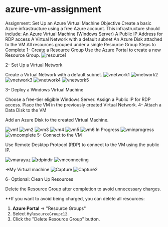 # azure-vm-assignment
Assignment: Set Up an Azure Virtual Machine 
Objective
Create a basic Azure infrastructure using a free Azure account. This infrastructure should include:
An Azure Virtual Machine (Windows Server)
A Public IP Address for RDP access
A Virtual Network with a default subnet
An Azure Disk attached to the VM
All resources grouped under a single Resource Group
Steps to Complete
1- Create a Resource Group
Use the Azure Portal to create a new Resource Group.
![resource1](https://github.com/user-attachments/assets/cb6331c1-73b1-4da8-bfb7-1cbc3056272f)

2- Set Up a Virtual Network

Create a Virtual Network with a default subnet.
![vnetwork1](https://github.com/user-attachments/assets/3bb62a0e-27cd-42bd-b98e-3ede671db422)
![vnetwork2](https://github.com/user-attachments/assets/f19bb8af-50ce-4224-9f94-17867df44f9a)
![vnetwork3](https://github.com/user-attachments/assets/1353eb1a-96b2-403d-bf92-905e1bb50937)
![vnetwork4](https://github.com/user-attachments/assets/825cd504-12c6-4ffb-bcdf-73a923ebd7b8)
![vnetwork5](https://github.com/user-attachments/assets/4e80911e-02e1-4205-b435-fccad7d5c22f)

3- Deploy a Windows Virtual Machine

Choose a free-tier eligible Windows Server.
Assign a Public IP for RDP access.
Place the VM in the previously created Virtual Network.
4- Attach a Data Disk to the VM

Add an Azure Disk to the created Virtual Machine.

![vm1](https://github.com/user-attachments/assets/440620b3-85b4-4608-8bfb-9ae2a0ad8baf)
![vm2](https://github.com/user-attachments/assets/98643bc7-e1f5-4dd1-a38d-c2d3ed1ebb71)
![vm3](https://github.com/user-attachments/assets/58cbb4ac-bf46-48ee-8b77-2c76fa53a7d7)
![vm4](https://github.com/user-attachments/assets/3175fb20-2642-4930-bede-30f5b3d11b0a)
![vm5](https://github.com/user-attachments/assets/897bb0da-5b4a-4b66-93e2-8feaf47a011c)
![vm6](https://github.com/user-attachments/assets/e4f03a58-8883-4f67-9ba0-faa395075af0)
In Progress
![vminprogress](https://github.com/user-attachments/assets/59c8aa54-8467-485d-93ce-676035634bd4)
![vmcomplete](https://github.com/user-attachments/assets/eceb6b81-e3c4-4d04-906c-842322a5e925)
5- Connect to the VM

Use Remote Desktop Protocol (RDP) to connect to the VM using the public IP.

![vmarayuz](https://github.com/user-attachments/assets/7633123f-227b-41dd-b503-a9c192089db0)
![rdpindir](https://github.com/user-attachments/assets/9eae2544-18a0-424b-899d-c396062c5d0d)
![vmconnecting](https://github.com/user-attachments/assets/68d5ec74-3cd5-4d2a-9826-120a0db4cf86)

->My Virtual machine
![Capture](https://github.com/user-attachments/assets/3e324660-ece5-4278-a625-6280ce9812d4)
![Capture2](https://github.com/user-attachments/assets/4b0bdaa3-3345-4a3a-bc79-34c3fe75a6a3)

6- Optional: Clean Up Resources

Delete the Resource Group after completion to avoid unnecessary charges.

**If you want to avoid being charged, you can delete all resources:

1. **Azure Portal** → "Resource Groups"
2. Select `MyResourceGroupc12`.
3. Click the "Delete Resource Group" button.
